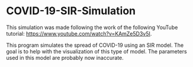 # COVID-19-SIR-Simulation
This simulation was made following the work of the following YouTube tutorial: https://www.youtube.com/watch?v=KAmZe5D3v5I.

This program simulates the spread of COVID-19 using an SIR model. The goal is to help with the visualization of this type of model.
The parameters used in this model are probably now inaccurate.
